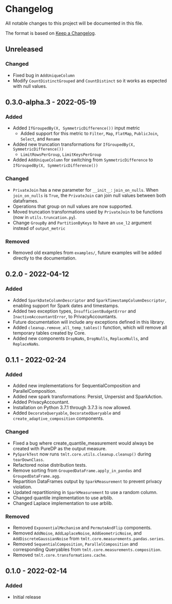 # Changelog
All notable changes to this project will be documented in this file.

The format is based on [Keep a Changelog](https://keepachangelog.com/en/1.0.0/).

## Unreleased
### Changed
- Fixed bug in `AddUniqueColumn`
- Modify `CountDistinctGrouped` and `CountDistinct` so it works as expected with null values.

## 0.3.0-alpha.3 - 2022-05-19
### Added
- Added `IfGroupedBy(X, SymmetricDifference())` input metric
  - Added support for this metric to `Filter`, `Map`, `FlatMap`, `PublicJoin`, `Select`, and `Rename`
- Added new truncation transformations for `IfGroupedBy(X, SymmetricDifference())`
  - `LimitRowsPerGroup`, `LimitKeysPerGroup`
- Added `AddUniqueColumn` for switching from `SymmetricDifference` to `IfGroupedBy(X, SymmetricDifference())`

### Changed
- `PrivateJoin` has a new parameter for `__init__`: `join_on_nulls`. When `join_on_nulls` is `True`, the `PrivateJoin` can join null values between both dataframes.
- Operations that group on null values are now supported.
- Moved truncation transformations used by `PrivateJoin` to be functions (now in `utils.truncation.py`).
- Change `GroupBy` and `PartitionByKeys` to have an `use_l2` argument instead of `output_metric` 

### Removed
- Removed old examples from `examples/`, future examples will be added directly to the documentation.

## 0.2.0 - 2022-04-12
### Added
- Added `SparkDateColumnDescriptor` and `SparkTimestampColumnDescriptor`, enabling support for Spark dates and timestamps.
- Added two exception types, `InsufficientBudgetError` and `InactiveAccountantError`, to PrivacyAccountants.
- Future documentation will include any exceptions defined in this library.
- Added `cleanup.remove_all_temp_tables()` function, which will remove all temporary tables created by Core.
- Added new components `DropNaNs`, `DropNulls`, `ReplaceNulls`, and `ReplaceNaNs`.

## 0.1.1 - 2022-02-24
### Added
- Added new implementations for SequentialComposition and ParallelComposition.
- Added new spark transformations: Persist, Unpersist and SparkAction.
- Added PrivacyAccountant.
- Installation on Python 3.7.1 through 3.7.3 is now allowed.
- Added `DecorateQueryable`, `DecoratedQueryable` and `create_adaptive_composition` components.

### Changed
- Fixed a bug where create_quantile_measurement would always be created with PureDP as the output measure.
- `PySparkTest` now runs `tmlt.core.utils.cleanup.cleanup()` during `tearDownClass`.
- Refactored noise distribution tests.
- Remove sorting from `GroupedDataFrame.apply_in_pandas` and `GroupedDataFrame.agg`.
- Repartition DataFrames output by `SparkMeasurement` to prevent privacy violation.
- Updated repartitioning in `SparkMeasurement` to use a random column.
- Changed quantile implementation to use arblib.
- Changed Laplace implementation to use arblib.

### Removed
- Removed `ExponentialMechanism` and `PermuteAndFlip` components.
- Removed `AddNoise`, `AddLaplaceNoise`, `AddGeometricNoise`, and `AddDiscreteGaussianNoise` from
  `tmlt.core.measurements.pandas.series`.
- Removed `SequentialComposition`, `ParallelComposition` and corresponding Queryables from
  `tmlt.core.measurements.composition`.
- Removed `tmlt.core.transformations.cache`.

## 0.1.0 - 2022-02-14
### Added
- Initial release
